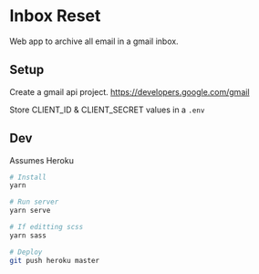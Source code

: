 # Inbox Reset

Web app to archive all email in a gmail inbox.

## Setup

Create a gmail api project.
https://developers.google.com/gmail

Store CLIENT_ID & CLIENT_SECRET values in a `.env`

## Dev

Assumes Heroku

```bash
# Install
yarn

# Run server
yarn serve

# If editting scss
yarn sass

# Deploy
git push heroku master

```
